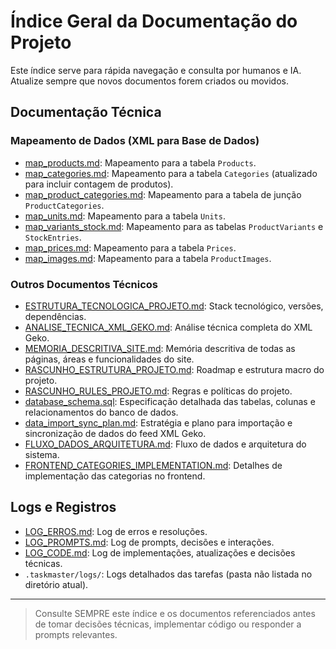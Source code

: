 # Índice Geral da Documentação do Projeto

Este índice serve para rápida navegação e consulta por humanos e IA. Atualize sempre que novos documentos forem criados ou movidos.

## Documentação Técnica

### Mapeamento de Dados (XML para Base de Dados)
- [map_products.md](./data_mapping/map_products.md): Mapeamento para a tabela `Products`.
- [map_categories.md](./data_mapping/map_categories.md): Mapeamento para a tabela `Categories` (atualizado para incluir contagem de produtos).
- [map_product_categories.md](./data_mapping/map_product_categories.md): Mapeamento para a tabela de junção `ProductCategories`.
- [map_units.md](./data_mapping/map_units.md): Mapeamento para a tabela `Units`.
- [map_variants_stock.md](./data_mapping/map_variants_stock.md): Mapeamento para as tabelas `ProductVariants` e `StockEntries`.
- [map_prices.md](./data_mapping/map_prices.md): Mapeamento para a tabela `Prices`.
- [map_images.md](./data_mapping/map_images.md): Mapeamento para a tabela `ProductImages`.

### Outros Documentos Técnicos
- [ESTRUTURA_TECNOLOGICA_PROJETO.md](./ESTRUTURA_TECNOLOGICA_PROJETO.md): Stack tecnológico, versões, dependências.
- [ANALISE_TECNICA_XML_GEKO.md](./ANALISE_TECNICA_XML_GEKO.md): Análise técnica completa do XML Geko.
- [MEMORIA_DESCRITIVA_SITE.md](./MEMORIA_DESCRITIVA_SITE.md): Memória descritiva de todas as páginas, áreas e funcionalidades do site.
- [RASCUNHO_ESTRUTURA_PROJETO.md](./RASCUNHO_ESTRUTURA_PROJETO.md): Roadmap e estrutura macro do projeto.
- [RASCUNHO_RULES_PROJETO.md](./RASCUNHO_RULES_PROJETO.md): Regras e políticas do projeto.
- [database_schema.sql](./database_schema.sql): Especificação detalhada das tabelas, colunas e relacionamentos do banco de dados.
- [data_import_sync_plan.md](./data_import_sync_plan.md): Estratégia e plano para importação e sincronização de dados do feed XML Geko.
- [FLUXO_DADOS_ARQUITETURA.md](./FLUXO_DADOS_ARQUITETURA.md): Fluxo de dados e arquitetura do sistema.
- [FRONTEND_CATEGORIES_IMPLEMENTATION.md](./FRONTEND_CATEGORIES_IMPLEMENTATION.md): Detalhes de implementação das categorias no frontend.

## Logs e Registros
- [LOG_ERROS.md](./LOG_ERROS.md): Log de erros e resoluções.
- [LOG_PROMPTS.md](./LOG_PROMPTS.md): Log de prompts, decisões e interações.
- [LOG_CODE.md](./LOG_CODE.md): Log de implementações, atualizações e decisões técnicas.
- `.taskmaster/logs/`: Logs detalhados das tarefas (pasta não listada no diretório atual).

---

> Consulte SEMPRE este índice e os documentos referenciados antes de tomar decisões técnicas, implementar código ou responder a prompts relevantes.
